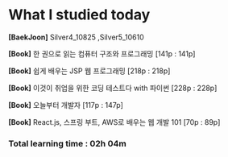<h1>What I studied today</h1>

<strong>[BaekJoon]</strong> Silver4_10825 ,Silver5_10610

<strong>[Book]</strong> 한 권으로 읽는 컴퓨터 구조와 프로그래밍 [141p : 141p]

<strong>[Book]</strong> 쉽게 배우는 JSP 웹 프로그래밍 [218p : 218p]

<strong>[Book]</strong> 이것이 취업을 위한 코딩 테스트다 with 파이썬 [228p : 228p]

<strong>[Book]</strong> 오늘부터 개발자 [117p : 147p]

<strong>[Book]</strong> React.js, 스프링 부트, AWS로 배우는 웹 개발 101 [70p : 89p]

<h3>Total learning time : 02h 04m</h3>